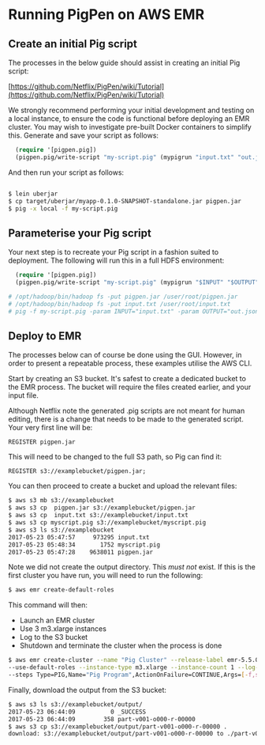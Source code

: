 # Running PigPen on AWS EMR

## Create an initial Pig script

The processes in the below guide should assist in creating an initial Pig script:

[https://github.com/Netflix/PigPen/wiki/Tutorial](https://github.com/Netflix/PigPen/wiki/Tutorial)

We strongly recommend performing your initial development and testing on a local instance, to ensure the code is functional before deploying an EMR cluster. You may wish to investigate pre-built Docker containers to simplify this. Generate and save your script as follows:

``` clj
  (require '[pigpen.pig])
  (pigpen.pig/write-script "my-script.pig" (mypigrun "input.txt" "out.json"))
```

And then run your script as follows:

``` bash

$ lein uberjar
$ cp target/uberjar/myapp-0.1.0-SNAPSHOT-standalone.jar pigpen.jar
$ pig -x local -f my-script.pig

```

## Parameterise your Pig script

Your next step is to recreate your Pig script in a fashion suited to deployment. The following will run this in a full HDFS environment:

``` clj
  (require '[pigpen.pig])
  (pigpen.pig/write-script "my-script.pig" (mypigrun "$INPUT" "$OUTPUT"))
```

``` bash
# /opt/hadoop/bin/hadoop fs -put pigpen.jar /user/root/pigpen.jar
# /opt/hadoop/bin/hadoop fs -put input.txt /user/root/input.txt
# pig -f my-script.pig -param INPUT="input.txt" -param OUTPUT="out.json"

```

## Deploy to EMR

The processes below can of course be done using the GUI. However, in order to present a repeatable process, these examples utilise the AWS CLI.

Start by creating an S3 bucket. It's safest to create a dedicated bucket to the EMR process. The bucket will require the files created earlier, and your input file.

Although Netflix note the generated .pig scripts are not meant for human editing, there is a change that needs to be made to the generated script. Your very first line will be:

```
REGISTER pigpen.jar
```
This will need to be changed to the full S3 path, so Pig can find it:
```
REGISTER s3://examplebucket/pigpen.jar;
```

You can then proceed to create a bucket and upload the relevant files:
``` bash
$ aws s3 mb s3://examplebucket
$ aws s3 cp  pigpen.jar s3://examplebucket/pigpen.jar
$ aws s3 cp  input.txt s3://examplebucket/input.txt
$ aws s3 cp myscript.pig s3://examplebucket/myscript.pig
$ aws s3 ls s3://examplebucket
2017-05-23 05:47:57     973295 input.txt
2017-05-23 05:48:34       1752 myscript.pig
2017-05-23 05:47:28    9638011 pigpen.jar

```

Note we did not create the output directory. This *must not* exist.
If this is the first cluster you have run, you will need to run the following:

``` bash
$ aws emr create-default-roles
```

This command will then:
- Launch an EMR cluster
- Use 3 m3.xlarge instances
- Log to the S3 bucket
- Shutdown and terminate the cluster when the process is done

``` bash
$ aws emr create-cluster --name "Pig Cluster" --release-label emr-5.5.0 --applications Name=Pig \
--use-default-roles --instance-type m3.xlarge --instance-count 1 --log-uri s3://examplebucket --auto-terminate \
--steps Type=PIG,Name="Pig Program",ActionOnFailure=CONTINUE,Args=[-f,s3://examplebucketmyscript.pig,-p,INPUT=s3://examplebucket/input.txt,-p,OUTPUT=s3://examplebucket/output]
```

Finally, download the output from the S3 bucket:

``` bash
$ aws s3 ls s3://examplebucket/output/
2017-05-23 06:44:09          0 _SUCCESS
2017-05-23 06:44:09        358 part-v001-o000-r-00000
$ aws s3 cp s3://examplebucket/output/part-v001-o000-r-00000 .
download: s3://examplebucket/output/part-v001-o000-r-00000 to ./part-v001-o000-r-00000
```
